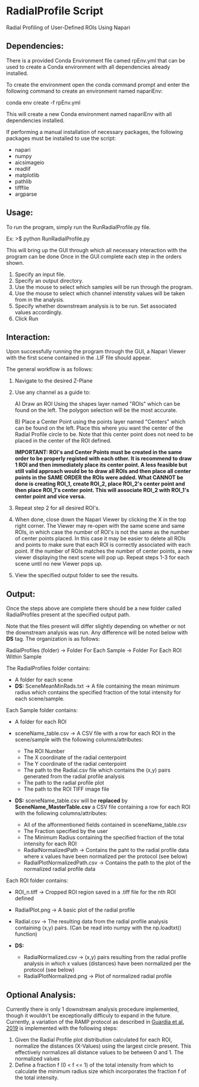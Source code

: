 # RadialProfile Script

Radial Profiling of User-Defined ROIs Using Napari

## Dependencies:
There is a provided Conda Environment file camed rpEnv.yml that can be used to create a Conda environment with all dependencies already installed.

To create the environment open the conda command prompt and enter the following command to create an environment named napariEnv:

conda env create -f rpEnv.yml

This will create a new Conda environment named napariEnv with all dependencies installed.

If performing a manual installation of necessary packages, the following packages must be installed to use the script:
- napari
- numpy
- aicsimageio
- readlif
- matplotlib
- pathlib
- tifffile
- argparse

## Usage:
To run the program, simply run the RunRadialProfile.py file.

Ex: >$ python RunRadialProfile.py

This will bring up the GUI through which all necessary interaction with the program can be done Once in the GUI complete each step in the orders shown.

1. Specify an input file.
2. Specify an output directory.
3. Use the mouse to select which samples will be run through the program.
4. Use the mouse to select which channel intenstity values will be taken from in the analysis.
5. Specify whether downstream analysis is to be run. Set associated values accordingly.
6. Click Run

## Interaction:
Upon successfully running the program through the GUI, a Napari Viewer with the first scene contained in the .LIF file should appear.

The general workflow is as follows:

1. Navigate to the desired Z-Plane

2. Use any channel as a guide to:

	A) Draw an ROI Using the shapes layer named "ROIs" which can be found on the left. The polygon selection will be the most accurate.

	B) Place a Center Point using the points layer named "Centers" which can be found on the left. Place this where you want the center of the Radial Profile circle to be.
	   Note that this center point does not need to be placed in the center of the ROI defined.

	**IMPORTANT: ROI's and Center Points must be created in the same order to be properly registed with each other. It is recommend to draw 1 ROI and then 
	immediately place its center point. A less feasible but still valid approach would be to draw all ROIs and then place all center points in the SAME ORDER the ROIs were added. 
	What CANNOT be done is creating ROI_1, create ROI_2, place ROI_2's center point and then place ROI_1's center point. This will associate ROI_2 with ROI_1's 
	center point and vice versa.**

3. Repeat step 2 for all desired ROI's.

4. When done, close down the Napari Viewer by clicking the X in the top right corner. The Viewer may re-open with the same scene and same ROIs, in which case the number of ROI's is not the same as the number of center points placed. In this case it may be easier to delete all ROIs and points to make sure that each ROI is correctly associated with each point. If the number of ROIs matches the number of center points, a new viewer displaying the next scene will pop up. Repeat steps 1-3 for each scene until no new Viewer pops up.

5. View the specified output folder to see the results.

## Output:

Once the steps above are complete there should be a new folder called RadialProfiles present at the specified output path.

Note that the files present will differ slightly depending on whether or not the downstream analysis was run. Any difference will be noted below with **DS** tag.
The organization is as follows:

RadialProfiles (folder) -> Folder For Each Sample -> Folder For Each ROI Within Sample

The RadialProfiles folder contains:
- A folder for each scene
- **DS:** SceneMeanMinRads.txt -> A file containing the mean minimum radius which contains the specified fraction of the total intensity for each scene/sample.

Each Sample folder contains:
- A folder for each ROI
- sceneName_table.csv -> A CSV file with a row for each ROI in the scene/sample with the following columns/attributes:
	- The ROI Number
	- The X coordinate of the radial centerpoint
	- The Y coordinate of the radial centerpoint
	- The path to the Radial.csv file which contains the (x,y) pairs generated from the radial profile analysis
	- The path to the radial profile plot
	- The path to the ROI TIFF image file

- **DS:** sceneName_table.csv will be **replaced** by **SceneName_MasterTable.csv** a CSV file containing a row for each ROI with the following columns/attributes:
	- All of the afformentioned fields contained in sceneName_table.csv
	- The Fraction specified by the user
	- The Minimum Radius containing the specified fraction of the total intensity for each ROI
	- RadialNormalizedPath -> Contains the paht to the radial profile data where x values have been normalized per the protocol (see below)
	- RadialPlotNormalizedPath.csv -> Contains the path to the plot of the normalized radial profile data

Each ROI folder contains:
- ROI_n.tiff -> Cropped ROI region saved in a .tiff file for the nth ROI defined
- RadialPlot.png -> A basic plot of the radial profile
- Radial.csv -> The resulting data from the radial profile analysis containing (x,y) pairs. (Can be read into numpy with the np.loadtxt() function)

- **DS:**
	- RadialNormalized.csv -> (x,y) pairs resulting from the radial profile analysis in which x values (distances) have been normalized per the protocol (see below)
	- RadialPlotNormalized.png -> Plot of normalized radial profile

## Optional Analysis:

Currently there is only 1 downstream analysis procedure implemented, though it wouldn't be exceptionally difficuly to expand in the future. Currently, a variation of the RAMP protocol as described in [Guardia et al. 2019](https://journals.plos.org/plosbiology/article?id=10.1371/journal.pbio.3000279#sec002) is implemented with the following steps:

1. Given the Radial Profile plot distribution calculated for each ROI, normalize the distances (X-Values) using the largest circle present. This effectively normalizes all distance values to be between 0 and 1. The normalized values
2. Define a fraction f (0 < f <= 1) of the total intensity from which to calculate the minimum radius size which incorporates the fraction f of the total intensity.